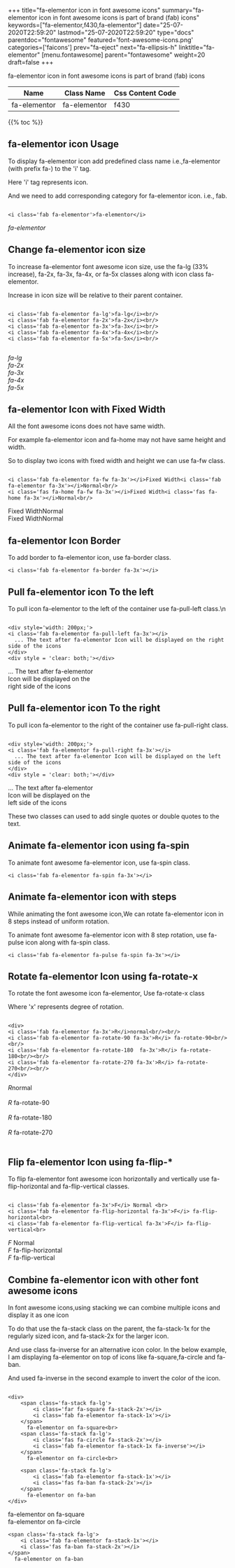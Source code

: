 +++
title="fa-elementor icon in font awesome icons"
summary="fa-elementor icon in font awesome icons is part of brand (fab) icons"
keywords=["fa-elementor,f430,fa-elementor"]
date="25-07-2020T22:59:20"
lastmod="25-07-2020T22:59:20"
type="docs"
parentdoc="fontawesome"
featured='font-awesome-icons.png'
categories=['faicons']
prev="fa-eject"
next="fa-ellipsis-h"
linktitle="fa-elementor"
[menu.fontawesome]
parent="fontawesome"
weight=20
draft=false
+++


fa-elementor icon in font awesome icons is part of brand (fab) icons

<div class='table-responsive'><table class='table'><thead><tr><th>Name</th><th>Class Name</th><th>Css Content Code</th></tr></thead><tbody><tr><td>fa-elementor</td><td>fa-elementor</td><td>f430</td></tr></tbody></table></div>


{{% toc %}}


## fa-elementor icon Usage

To display fa-elementor icon add predefined class name i.e.,fa-elementor (with prefix fa-) to the 'i' tag.

Here 'i' tag represents icon.

And we need to add corresponding category for fa-elementor icon. i.e., fab.


```

<i class='fab fa-elementor'>fa-elementor</i>
```

<i class='fab fa-elementor'>fa-elementor</i>




## Change fa-elementor icon size
To increase fa-elementor font awesome icon size, use the fa-lg (33% increase), fa-2x, fa-3x, fa-4x, or fa-5x classes along with icon class fa-elementor.

Increase in icon size will be relative to their parent container. 

```

<i class='fab fa-elementor fa-lg'>fa-lg</i><br/>
<i class='fab fa-elementor fa-2x'>fa-2x</i><br/>
<i class='fab fa-elementor fa-3x'>fa-3x</i><br/>
<i class='fab fa-elementor fa-4x'>fa-4x</i><br/>
<i class='fab fa-elementor fa-5x'>fa-5x</i><br/>
            
```

<i class='fab fa-elementor fa-lg'>fa-lg</i><br/>
<i class='fab fa-elementor fa-2x'>fa-2x</i><br/>
<i class='fab fa-elementor fa-3x'>fa-3x</i><br/>
<i class='fab fa-elementor fa-4x'>fa-4x</i><br/>
<i class='fab fa-elementor fa-5x'>fa-5x</i><br/>
            



## fa-elementor Icon with Fixed Width 

All the font awesome icons does not have same width.

For example fa-elementor icon and fa-home may not have same height and width.

So to display two icons with fixed width and height we can use fa-fw class.


```

<i class='fab fa-elementor fa-fw fa-3x'></i>Fixed Width<i class='fab fa-elementor fa-3x'></i>Normal<br/>
<i class='fas fa-home fa-fw fa-3x'></i>Fixed Width<i class='fas fa-home fa-3x'></i>Normal<br/>
```

<i class='fab fa-elementor fa-fw fa-3x'></i>Fixed Width<i class='fab fa-elementor fa-3x'></i>Normal<br/>
<i class='fas fa-home fa-fw fa-3x'></i>Fixed Width<i class='fas fa-home fa-3x'></i>Normal<br/>



## fa-elementor Icon Border 

To add border to fa-elementor icon, use fa-border class.


```
<i class='fab fa-elementor fa-border fa-3x'></i>

```
<i class='fab fa-elementor fa-border fa-3x'></i>





## Pull fa-elementor icon To the left

To pull icon fa-elementor to the left of the container use fa-pull-left class.\n

```

<div style='width: 200px;'>
<i class='fab fa-elementor fa-pull-left fa-3x'></i>
  ... The text after fa-elementor Icon will be displayed on the right side of the icons
</div>
<div style = 'clear: both;'></div>
```

<div style='width: 200px;'>
<i class='fab fa-elementor fa-pull-left fa-3x'></i>
  ... The text after fa-elementor Icon will be displayed on the right side of the icons
</div>
<div style = 'clear: both;'></div>




## Pull fa-elementor icon To the right
To pull icon fa-elementor to the right of the container use fa-pull-right class.

```

<div style='width: 200px;'>
<i class='fab fa-elementor fa-pull-right fa-3x'></i>
  ... The text after fa-elementor Icon will be displayed on the left side of the icons
</div>
<div style = 'clear: both;'></div>
```

<div style='width: 200px;'>
<i class='fab fa-elementor fa-pull-right fa-3x'></i>
  ... The text after fa-elementor Icon will be displayed on the left side of the icons
</div>
<div style = 'clear: both;'></div>

These two classes can used to add single quotes or double quotes to the text.


## Animate fa-elementor icon using fa-spin
To animate font awesome fa-elementor icon, use fa-spin class.

```
<i class='fab fa-elementor fa-spin fa-3x'></i>
```
<i class='fab fa-elementor fa-spin fa-3x'></i>




## Animate fa-elementor icon with steps
While animating the font awesome icon,We can rotate fa-elementor icon in 8 steps instead of uniform rotation.

To animate font awesome fa-elementor icon with 8 step rotation, use fa-pulse icon along with fa-spin class.


```
<i class='fab fa-elementor fa-pulse fa-spin fa-3x'></i>

```
<i class='fab fa-elementor fa-pulse fa-spin fa-3x'></i>





## Rotate fa-elementor Icon using fa-rotate-x
To rotate the font awesome icon fa-elementor, Use fa-rotate-x class

Where 'x' represents degree of rotation.


```

<div>
<i class='fab fa-elementor fa-3x'>R</i>normal<br/><br/>
<i class='fab fa-elementor fa-rotate-90 fa-3x'>R</i> fa-rotate-90<br/><br/> 
<i class='fab fa-elementor fa-rotate-180  fa-3x'>R</i> fa-rotate-180<br/><br/> 
<i class='fab fa-elementor fa-rotate-270 fa-3x'>R</i> fa-rotate-270<br/><br/>
</div>
```

<div>
<i class='fab fa-elementor fa-3x'>R</i>normal<br/><br/>
<i class='fab fa-elementor fa-rotate-90 fa-3x'>R</i> fa-rotate-90<br/><br/> 
<i class='fab fa-elementor fa-rotate-180  fa-3x'>R</i> fa-rotate-180<br/><br/> 
<i class='fab fa-elementor fa-rotate-270 fa-3x'>R</i> fa-rotate-270<br/><br/>
</div>




## Flip fa-elementor Icon using fa-flip-*
To flip fa-elementor font awesome icon horizontally and vertically use fa-flip-horizontal and fa-flip-vertical classes. 

```

<i class='fab fa-elementor fa-3x'>F</i> Normal <br>
<i class='fab fa-elementor fa-flip-horizontal fa-3x'>F</i> fa-flip-horizontal<br>
<i class='fab fa-elementor fa-flip-vertical fa-3x'>F</i> fa-flip-vertical<br>
```

<i class='fab fa-elementor fa-3x'>F</i> Normal <br>
<i class='fab fa-elementor fa-flip-horizontal fa-3x'>F</i> fa-flip-horizontal<br>
<i class='fab fa-elementor fa-flip-vertical fa-3x'>F</i> fa-flip-vertical<br>




## Combine fa-elementor icon with other font awesome icons
In font awesome icons,using stacking we can combine multiple icons and display it as one icon 

To do that use the fa-stack class on the parent, the fa-stack-1x for the regularly sized icon, and fa-stack-2x for the larger icon.

And use class fa-inverse for an alternative icon color. 
In the below example, I am displaying fa-elementor on top of icons like fa-square,fa-circle and fa-ban.

And used fa-inverse in the second example to invert the color of the icon.

```

<div>
    <span class='fa-stack fa-lg'>
        <i class='far fa-square fa-stack-2x'></i>
        <i class='fab fa-elementor fa-stack-1x'></i>
    </span>
      fa-elementor on fa-square<br>
    <span class='fa-stack fa-lg'>
        <i class='fas fa-circle fa-stack-2x'></i>
        <i class='fab fa-elementor fa-stack-1x fa-inverse'></i>
    </span>
      fa-elementor on fa-circle<br>

    <span class='fa-stack fa-lg'>
        <i class='fab fa-elementor fa-stack-1x'></i>
        <i class='fas fa-ban fa-stack-2x'></i>
    </span>
      fa-elementor on fa-ban
</div>
```

<div>
    <span class='fa-stack fa-lg'>
        <i class='far fa-square fa-stack-2x'></i>
        <i class='fab fa-elementor fa-stack-1x'></i>
    </span>
      fa-elementor on fa-square<br>
    <span class='fa-stack fa-lg'>
        <i class='fas fa-circle fa-stack-2x'></i>
        <i class='fab fa-elementor fa-stack-1x fa-inverse'></i>
    </span>
      fa-elementor on fa-circle<br>

    <span class='fa-stack fa-lg'>
        <i class='fab fa-elementor fa-stack-1x'></i>
        <i class='fas fa-ban fa-stack-2x'></i>
    </span>
      fa-elementor on fa-ban
</div>






